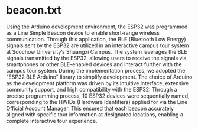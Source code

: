# beacon.txt
Using the Arduino development environment, the ESP32 was programmed as a Line Simple Beacon device to enable short-range wireless communication. Through this application, the BLE (Bluetooth Low Energy) signals sent by the ESP32 are utilized in an interactive campus tour system at Soochow University’s Shuangxi Campus. The system leverages the BLE signals transmitted by the ESP32, allowing users to receive the signals via smartphones or other BLE-enabled devices and interact further with the campus tour system.
During the implementation process, we adopted the "ESP32 BLE Arduino" library to simplify development. The choice of Arduino as the development platform was driven by its intuitive interface, extensive community support, and high compatibility with the ESP32. Through a precise programming process, 10 ESP32 devices were sequentially named, corresponding to the HWIDs (Hardware Identifiers) applied for via the Line Official Account Manager. This ensured that each beacon accurately aligned with specific tour information at designated locations, enabling a complete interactive tour experience.
